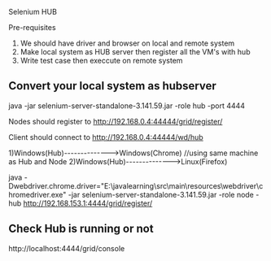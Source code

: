 Selenium HUB

Pre-requisites
1) We should have driver and browser on local and  remote system
2) Make local system as HUB server  then register all the VM's with hub 
3) Write test case then execcute on remote system

Convert your local system as hubserver
---------------------------------------------

java -jar selenium-server-standalone-3.141.59.jar -role hub -port 4444

Nodes should register to http://192.168.0.4:44444/grid/register/

Client should connect to http://192.168.0.4:44444/wd/hub

1)Windows(Hub)-------------->Windows(Chrome)  //using same machine as Hub  and Node
2)Windows(Hub)-------------->Linux(Firefox)


java -Dwebdriver.chrome.driver="E:\javalearning\src\main\resources\webdriver\chromedriver.exe"  -jar selenium-server-standalone-3.141.59.jar -role node  -hub http://192.168.153.1:4444/grid/register/

Check Hub is running or not
----------------------------
http://localhost:4444/grid/console